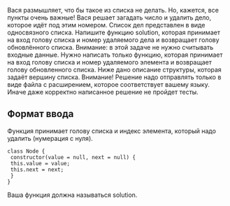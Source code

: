 Вася размышляет, что бы такое из списка не делать. Но, кажется, все пункты очень важные! Вася решает загадать число и удалить дело, которое идёт под этим номером. Список дел представлен в виде односвязного списка. Напишите функцию solution, которая принимает на вход голову списка и номер удаляемого дела и возвращает голову обновлённого списка.
Внимание: в этой задаче не нужно считывать входные данные. Нужно написать только функцию, которая принимает на вход голову списка и номер удаляемого элемента и возвращает голову обновленного списка. Ниже дано описание структуры, которая задаёт вершину списка.
Внимание! Решение надо отправлять только в виде файла с расширением, которое соответствует вашему языку. Иначе даже корректно написанное решение не пройдет тесты.

## Формат ввода

Функция принимает голову списка и индекс элемента, который надо удалить (нумерация с нуля).

```JS:
class Node {
 constructor(value = null, next = null) {
 this.value = value;
 this.next = next;
 }
}
```

Ваша функция должна называться solution.
